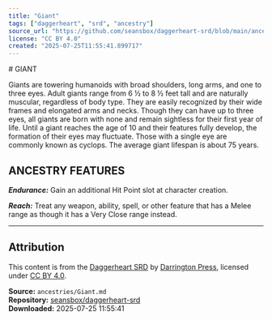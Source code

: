 ```yaml
---
title: "Giant"
tags: ["daggerheart", "srd", "ancestry"]
source_url: "https://github.com/seansbox/daggerheart-srd/blob/main/ancestries/Giant.md"
license: "CC BY 4.0"
created: "2025-07-25T11:55:41.899717"
---
```


﻿# GIANT

Giants are towering humanoids with broad shoulders, long arms, and one to three eyes. Adult giants range from 6 ½ to 8 ½ feet tall and are naturally muscular, regardless of body type. They are easily recognized by their wide frames and elongated arms and necks. Though they can have up to three eyes, all giants are born with none and remain sightless for their first year of life. Until a giant reaches the age of 10 and their features fully develop, the formation of their eyes may fluctuate. Those with a single eye are commonly known as cyclops. The average giant lifespan is about 75 years.

## ANCESTRY FEATURES

***Endurance:*** Gain an additional Hit Point slot at character creation.

***Reach:*** Treat any weapon, ability, spell, or other feature that has a Melee range as though it has a Very Close range instead.

---

## Attribution

This content is from the [Daggerheart SRD](https://github.com/seansbox/daggerheart-srd/blob/main/ancestries/Giant.md) by [Darrington Press](https://darringtonpress.com/), licensed under [CC BY 4.0](https://creativecommons.org/licenses/by/4.0/).

**Source:** `ancestries/Giant.md`  
**Repository:** [seansbox/daggerheart-srd](https://github.com/seansbox/daggerheart-srd)  
**Downloaded:** 2025-07-25 11:55:41

